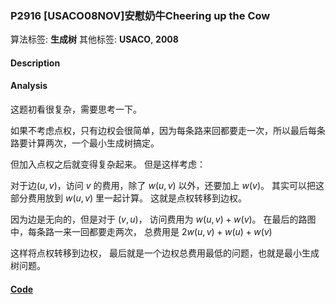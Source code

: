 
### P2916 [USACO08NOV]安慰奶牛Cheering up the Cow

算法标签: **生成树**
其他标签: **USACO**, **2008**

#### Description


#### Analysis

这题初看很复杂，需要思考一下。

如果不考虑点权，只有边权会很简单，因为每条路来回都要走一次，所以最后每条路要计算两次，一个最小生成树搞定。

但加入点权之后就变得复杂起来。 但是这样考虑：

对于边$(u, v)$，访问 $v$ 的费用，除了 $w(u, v)$ 以外，还要加上 $w(v)$。 其实可以把这部分费用放到 $w(u, v)$ 里一起计算。 这就是点权转移到边权。

因为边是无向的，但是对于 $(v, u)$， 访问费用为 $w(u, v) + w(v)$。 在最后的路图中，每条路一来一回都要走两次， 总费用是 $2w(u,v) + w(u) + w(v)$

这样将点权转移到边权， 最后就是一个边权总费用最低的问题，也就是最小生成树问题。


#### [Code](../../cpp/29/p2916.cpp)


